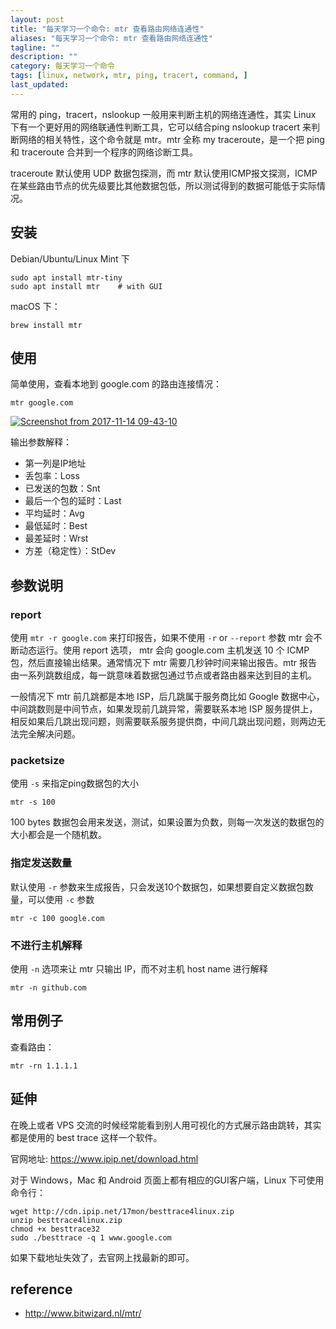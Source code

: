 ```yaml
---
layout: post
title: "每天学习一个命令: mtr 查看路由网络连通性"
aliases: "每天学习一个命令: mtr 查看路由网络连通性"
tagline: ""
description: ""
category: 每天学习一个命令
tags: [linux, network, mtr, ping, tracert, command, ]
last_updated: 
---
```


常用的 ping，tracert，nslookup 一般用来判断主机的网络连通性，其实 Linux 下有一个更好用的网络联通性判断工具，它可以结合ping nslookup tracert 来判断网络的相关特性，这个命令就是 mtr。mtr 全称 my traceroute，是一个把 ping 和 traceroute 合并到一个程序的网络诊断工具。

traceroute 默认使用 UDP 数据包探测，而 mtr 默认使用ICMP报文探测，ICMP在某些路由节点的优先级要比其他数据包低，所以测试得到的数据可能低于实际情况。

## 安装
Debian/Ubuntu/Linux Mint 下

    sudo apt install mtr-tiny
    sudo apt install mtr    # with GUI

macOS 下：

    brew install mtr

## 使用
简单使用，查看本地到 google.com 的路由连接情况：

    mtr google.com

<a data-flickr-embed="true"  href="https://www.flickr.com/gp/einverne/R8gMFQ" title="Screenshot from 2017-11-14 09-43-10"><img src="https://farm5.staticflickr.com/4564/38348674526_996aa9fb9a_z.jpg" alt="Screenshot from 2017-11-14 09-43-10"></a><script async src="//embedr.flickr.com/assets/client-code.js" charset="utf-8"></script>

输出参数解释：

- 第一列是IP地址
- 丢包率：Loss
- 已发送的包数：Snt
- 最后一个包的延时：Last
- 平均延时：Avg
- 最低延时：Best
- 最差延时：Wrst
- 方差（稳定性）：StDev

## 参数说明

### report

使用 `mtr -r google.com` 来打印报告，如果不使用 `-r` or `--report` 参数 mtr 会不断动态运行。使用 report 选项， mtr 会向 google.com 主机发送 10 个 ICMP 包，然后直接输出结果。通常情况下 mtr 需要几秒钟时间来输出报告。mtr 报告由一系列跳数组成，每一跳意味着数据包通过节点或者路由器来达到目的主机。

一般情况下 mtr 前几跳都是本地 ISP，后几跳属于服务商比如 Google 数据中心，中间跳数则是中间节点，如果发现前几跳异常，需要联系本地 ISP 服务提供上，相反如果后几跳出现问题，则需要联系服务提供商，中间几跳出现问题，则两边无法完全解决问题。

### packetsize
使用 `-s` 来指定ping数据包的大小

    mtr -s 100

100 bytes 数据包会用来发送，测试，如果设置为负数，则每一次发送的数据包的大小都会是一个随机数。

### 指定发送数量
默认使用 `-r` 参数来生成报告，只会发送10个数据包，如果想要自定义数据包数量，可以使用 `-c` 参数

    mtr -c 100 google.com

### 不进行主机解释
使用 `-n` 选项来让 mtr 只输出 IP，而不对主机 host name 进行解释

    mtr -n github.com

## 常用例子

查看路由：

    mtr -rn 1.1.1.1

## 延伸
在晚上或者 VPS 交流的时候经常能看到别人用可视化的方式展示路由跳转，其实都是使用的 best trace 这样一个软件。

官网地址: <https://www.ipip.net/download.html>

对于 Windows，Mac 和 Android 页面上都有相应的GUI客户端，Linux 下可使用命令行：

    wget http://cdn.ipip.net/17mon/besttrace4linux.zip
    unzip besttrace4linux.zip
    chmod +x besttrace32
    sudo ./besttrace -q 1 www.google.com

如果下载地址失效了，去官网上找最新的即可。

## reference

- <http://www.bitwizard.nl/mtr/>
